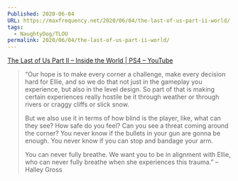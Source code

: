 ```yaml
---
Published: 2020-06-04
URL: https://maxfrequency.net/2020/06/04/the-last-of-us-part-ii-world/
tags:
  - NaughtyDog/TLOU
permalink: 2020/06/04/the-last-of-us-part-ii-world/
---
```

[The Last of Us Part II – Inside the World | PS4 – YouTube](https://www.youtube.com/watch?v=saE6O93x3MA)

> “Our hope is to make every corner a challenge, make every decision hard for Ellie, and so we do that not just in the gameplay you experience, but also in the level design. So part of that is making certain experiences really hostile be it through weather or through rivers or craggy cliffs or slick snow.
> 
> But we also use it in terms of how blind is the player, like, what can they see? How safe do you feel? Can you see a threat coming around the corner? You never know if the bullets in your gun are gonna be enough. You never know if you can stop and bandage your arm.
> 
> You can never fully breathe. We want you to be in alignment with Ellie, who can never fully breathe when she experiences this trauma.” – Halley Gross
